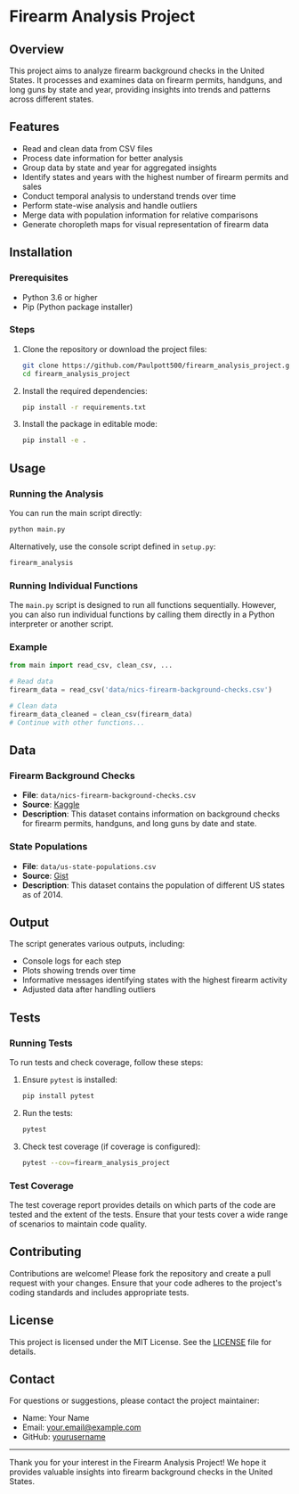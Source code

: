 
# Firearm Analysis Project

## Overview

This project aims to analyze firearm background checks in the United States. It processes and examines data on firearm permits, handguns, and long guns by state and year, providing insights into trends and patterns across different states.

## Features

- Read and clean data from CSV files
- Process date information for better analysis
- Group data by state and year for aggregated insights
- Identify states and years with the highest number of firearm permits and sales
- Conduct temporal analysis to understand trends over time
- Perform state-wise analysis and handle outliers
- Merge data with population information for relative comparisons
- Generate choropleth maps for visual representation of firearm data

## Installation

### Prerequisites

- Python 3.6 or higher
- Pip (Python package installer)

### Steps

1. Clone the repository or download the project files:
    ```bash
    git clone https://github.com/Paulpott500/firearm_analysis_project.git
    cd firearm_analysis_project
    ```

2. Install the required dependencies:
    ```bash
    pip install -r requirements.txt
    ```

3. Install the package in editable mode:
    ```bash
    pip install -e .
    ```

## Usage

### Running the Analysis

You can run the main script directly:

```bash
python main.py
```

Alternatively, use the console script defined in `setup.py`:

```bash
firearm_analysis
```

### Running Individual Functions

The `main.py` script is designed to run all functions sequentially. However, you can also run individual functions by calling them directly in a Python interpreter or another script.

### Example

```python
from main import read_csv, clean_csv, ...

# Read data
firearm_data = read_csv('data/nics-firearm-background-checks.csv')

# Clean data
firearm_data_cleaned = clean_csv(firearm_data)
# Continue with other functions...
```

## Data

### Firearm Background Checks

- **File**: `data/nics-firearm-background-checks.csv`
- **Source**: [Kaggle](https://www.kaggle.com/datasets/pedropereira94/nics-firearm-background-checks)
- **Description**: This dataset contains information on background checks for firearm permits, handguns, and long guns by date and state.

### State Populations

- **File**: `data/us-state-populations.csv`
- **Source**: [Gist](https://gist.githubusercontent.com/bradoyler/0fd473541083cfa9ea6b5da57b08461c/raw/fa5f59ff1ce7ad9ff792e223b9ac05c564b7c0fe/us-state-populations.csv)
- **Description**: This dataset contains the population of different US states as of 2014.

## Output

The script generates various outputs, including:

- Console logs for each step
- Plots showing trends over time
- Informative messages identifying states with the highest firearm activity
- Adjusted data after handling outliers

## Tests

### Running Tests

To run tests and check coverage, follow these steps:

1. Ensure `pytest` is installed:
    ```bash
    pip install pytest
    ```

2. Run the tests:
    ```bash
    pytest
    ```

3. Check test coverage (if coverage is configured):
    ```bash
    pytest --cov=firearm_analysis_project
    ```

### Test Coverage

The test coverage report provides details on which parts of the code are tested and the extent of the tests. Ensure that your tests cover a wide range of scenarios to maintain code quality.

## Contributing

Contributions are welcome! Please fork the repository and create a pull request with your changes. Ensure that your code adheres to the project's coding standards and includes appropriate tests.

## License

This project is licensed under the MIT License. See the [LICENSE](LICENSE) file for details.

## Contact

For questions or suggestions, please contact the project maintainer:

- Name: Your Name
- Email: your.email@example.com
- GitHub: [yourusername](https://github.com/Paulpott500/datascienceprogramming/firearm_analysis_project)

---

Thank you for your interest in the Firearm Analysis Project! We hope it provides valuable insights into firearm background checks in the United States.
